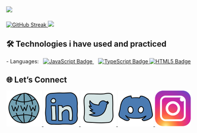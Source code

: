 ## <img src="https://capsule-render.vercel.app/api?type=waving&color=gradient&height=100&section=header&fontSize=20&fontAlignY=20&text=Hi%20there%20👋%20I%20am%20Jivko&animation=scaleIn" />

<div text-align="center" height="200px">
    <a href="https://git.io/streak-stats">
        <img height="165px" width="auto" src="https://github-readme-streak-stats-pi-green.vercel.app?user=JivkoKarakashev&theme=one-dark-pro" alt="GitHub Streak" />
    </a>
    <a href="https://github.com/anuraghazra/github-readme-stats">
        <img height="165px" width="auto" src="https://github-readme-stats.vercel.app/api/top-langs/?username=JivkoKarakashev&layout=compact" />
    </a>
</div>

## 🛠️ Technologies i have used and practiced
<!-- ![JavaScript](https://img.shields.io/badge/JavaScript-F7DF1E?style=for-the-badge&logo=javascript&logoColor=black) -->

<div>
    - Languages:&nbsp;&nbsp;
    <a href="https://developer.mozilla.org/en-US/docs/Web/JavaScript">
        <img alt="JavaScript Badge" src="https://img.shields.io/badge/%20- JavaScript-F7DF1E?style=for-the-badge&logo=javascript&logoColor=F7DF1E&color=F7DF1E&logoWidth=20&labelColor=000000">
    </a>&nbsp;&nbsp;
    <a href="https://www.typescriptlang.org/">
        <img alt="TypeScript Badge" src="https://img.shields.io/badge/%20- TypeScript-3178C6?style=for-the-badge&logo=typescript&logoColor=3178C6&color=3178C6&logoWidth=20&labelColor=ffffff">
    </a>
    <a href="https://developer.mozilla.org/en-US/docs/Web/HTML">
        <img alt="HTML5 Badge" src="https://img.shields.io/badge/%20- HTML5-E34F26?style=for-the-badge&logo=html5&logoColor=E34F26&color=E34F26&logoWidth=20&labelColor=ffffff">
    </a>
</div>

## 🌐 Let’s Connect

<div text-align="center" height="200px">
    <a href="https://portfolio.jivkokarakashev.dev/">
        <img height="96px" width="auto" src="public/static/icons/website.png" />
    </a>
    <a href="https://linkedin.com/in/jivko-karakashev-1811202b0">
        <img height="96px" width="auto" src="public/static/icons/linkedin.svg" />
    </a>
    <a href="https://x.com/JKarakashev">
        <img height="96px" width="auto" src="public/static/icons/twitter.svg" />
    </a>
    <a href="https://discordapp.com/users/446352307106349057">
        <img height="96px" width="auto" src="public/static/icons/discord.svg" />
    </a>
    <a href="https://ig.me/m/jivko.karakashev">
        <img height="96px" width="auto" src="public/static/icons/instagram.svg" />
    </a>
</div>


